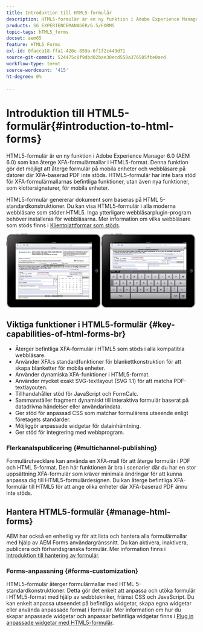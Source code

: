```yaml
---
title: Introduktion till HTML5-formulär
description: HTML5-formulär är en ny funktion i Adobe Experience Manager 6.0 (AEM 6.0) som kan återge XFA-formulärmallar i HTML5-format.
products: SG_EXPERIENCEMANAGER/6.5/FORMS
topic-tags: hTML5_forms
docset: aem65
feature: HTML5 Forms
exl-id: 0facca18-ffa1-420c-859a-6f1f2c449d71
source-git-commit: 524475c8f9dbd02bae30ecd558a376505fbe0aed
workflow-type: tm+mt
source-wordcount: '415'
ht-degree: 0%

---
```


# Introduktion till HTML5-formulär{#introduction-to-html-forms}

HTML5-formulär är en ny funktion i Adobe Experience Manager 6.0 (AEM 6.0) som kan återge XFA-formulärmallar i HTML5-format. Denna funktion gör det möjligt att återge formulär på mobila enheter och webbläsare på datorer där XFA-baserad PDF inte stöds. HTML5-formulär har inte bara stöd för XFA-formulärmallarnas befintliga funktioner, utan även nya funktioner, som klottersignaturer, för mobila enheter.

HTML5-formulär genererar dokument som baseras på HTML 5-standardkonstruktioner. Du kan visa HTML5-formulär i alla moderna webbläsare som stöder HTML5. Inga ytterligare webbläsarplugin-program behöver installeras för webbläsarna. Mer information om vilka webbläsare som stöds finns i [Klientplattformar som stöds](https://adobe.com/go/learn_aemforms_supportedplatforms_63).

![HTML5 - förhandsgranskning av formulär](do-not-localize/mobile_form_on_an_ipad_date_14.png)

## Viktiga funktioner i HTML5-formulär {#key-capabilities-of-html-forms-br}

* Återger befintliga XFA-formulär i HTML5 som stöds i alla kompatibla webbläsare.
* Använder XFA:s standardfunktioner för blankettkonstruktion för att skapa blanketter för mobila enheter.
* Använder dynamiska XFA-funktioner i HTML5-format.
* Använder mycket exakt SVG-textlayout (SVG 1.1) för att matcha PDF-textlayouten.
* Tillhandahåller stöd för JavaScript och FormCalc.
* Sammanställer fragment dynamiskt till interaktiva formulär baserat på datadrivna händelser eller användarindata.
* Ger stöd för anpassad CSS som matchar formulärens utseende enligt företagets standarder.
* Möjliggör anpassade widgetar för datainhämtning.
* Ger stöd för integrering med webbprogram.

### Flerkanalspublicering {#multichannel-publishing}

Formulärutvecklare kan använda en XFA-mall för att återge formulär i PDF och HTML 5-format. Den här funktionen är bra i scenarier där du har en stor uppsättning XFA-formulär som kräver minimala ändringar för att kunna anpassa dig till HTML5-formulärdesignen. Du kan återge befintliga XFA-formulär till HTML5 för att ange olika enheter där XFA-baserad PDF ännu inte stöds.

## Hantera HTML5-formulär {#manage-html-forms}

AEM har också en enhetlig vy för att lista och hantera alla formulärmallar med hjälp av AEM Forms användargränssnitt. Du kan aktivera, inaktivera, publicera och förhandsgranska formulär. Mer information finns i [Introduktion till hantering av formulär](../../forms/using/introduction-managing-forms.md).

### Forms-anpassning {#forms-customization}

HTML5-formulär återger formulärmallar med HTML 5-standardkonstruktioner. Detta gör det enkelt att anpassa och utöka formulär i HTML5-format med hjälp av webbtekniker, främst CSS och JavaScript. Du kan enkelt anpassa utseendet på befintliga widgetar, skapa egna widgetar eller använda anpassade format i formulär. Mer information om hur du skapar anpassade widgetar och anpassar befintliga widgetar finns i [Plug in anpassade widgetar med HTML5-formulär](../../forms/using/custom-widgets.md).
